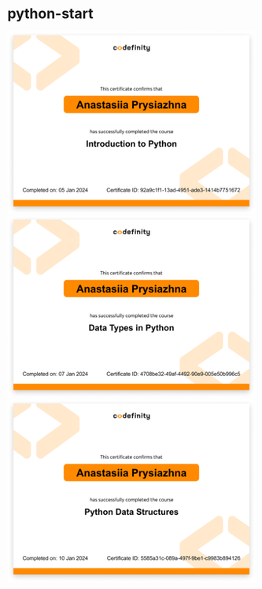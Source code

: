 # python-start

![certificate](./images/introduction%20to%20python.png)
![certificate](./images/data%20types.png)
![certificate](./images/data%20structures.png)